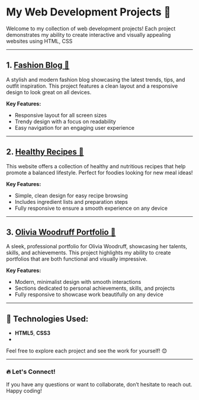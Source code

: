 # My Web Development Projects 🚀

Welcome to my collection of web development projects! Each project demonstrates my ability to create interactive and visually appealing websites using HTML, CSS

---

## 1. [**Fashion Blog** 👗](https://shameershaik28.github.io/Frontend-Development/FashionBlog/)
A stylish and modern fashion blog showcasing the latest trends, tips, and outfit inspiration. This project features a clean layout and a responsive design to look great on all devices.

**Key Features:**
- Responsive layout for all screen sizes
- Trendy design with a focus on readability
- Easy navigation for an engaging user experience

---

## 2. [**Healthy Recipes** 🥗](https://shameershaik28.github.io/Frontend-Development/Healthy%20Recipes/)
This website offers a collection of healthy and nutritious recipes that help promote a balanced lifestyle. Perfect for foodies looking for new meal ideas!

**Key Features:**
- Simple, clean design for easy recipe browsing
- Includes ingredient lists and preparation steps
- Fully responsive to ensure a smooth experience on any device

---

## 3. [**Olivia Woodruff Portfolio** 🌟](https://shameershaik28.github.io/Frontend-Development/OliviaWoodruffPortfolio/)
A sleek, professional portfolio for Olivia Woodruff, showcasing her talents, skills, and achievements. This project highlights my ability to create portfolios that are both functional and visually impressive.

**Key Features:**
- Modern, minimalist design with smooth interactions
- Sections dedicated to personal achievements, skills, and projects
- Fully responsive to showcase work beautifully on any device

---

## 🔧 Technologies Used:
- **HTML5**, **CSS3**
- 
Feel free to explore each project and see the work for yourself! 😊

---

### 🔥 Let's Connect!
If you have any questions or want to collaborate, don’t hesitate to reach out. Happy coding!
